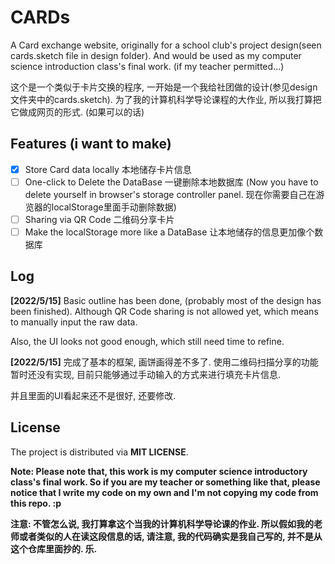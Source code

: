 # CARDs
A Card exchange website, originally for a school club's project design(seen cards.sketch file in design folder). And would be used as my computer science introduction class's final work. (if my teacher permitted...)

这个是一个类似于卡片交换的程序, 一开始是一个我给社团做的设计(参见design文件夹中的cards.sketch). 为了我的计算机科学导论课程的大作业, 所以我打算把它做成网页的形式. (如果可以的话)

## Features (i want to make)
- [x] Store Card data locally 本地储存卡片信息
- [ ] One-click to Delete the DataBase 一键删除本地数据库 (Now you have to delete yourself in browser's storage controller panel. 现在你需要自己在游览器的localStorage里面手动删除数据)
- [ ] Sharing via QR Code 二维码分享卡片
- [ ] Make the localStorage more like a DataBase 让本地储存的信息更加像个数据库

## Log
**[2022/5/15]** Basic outline has been done, (probably most of the design has been finished). Although QR Code sharing is not allowed yet, which means to manually input the raw data. 

Also, the UI looks not good enough, which still need time to refine. 

**[2022/5/15]** 完成了基本的框架, 画饼画得差不多了. 使用二维码扫描分享的功能暂时还没有实现, 目前只能够通过手动输入的方式来进行填充卡片信息. 

并且里面的UI看起来还不是很好, 还要修改. 

## License
The project is distributed via **MIT LICENSE**. 

**Note: Please note that, this work is my computer science introductory class's final work. So if you are my teacher or something like that, please notice that I write my code on my own and I'm not copying my code from this repo. :p**

**注意: 不管怎么说, 我打算拿这个当我的计算机科学导论课的作业. 所以假如我的老师或者类似的人在读这段信息的话, 请注意, 我的代码确实是我自己写的, 并不是从这个仓库里面抄的. 乐.**

